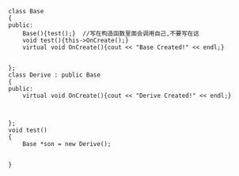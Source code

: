 	class Base
	{
	public:
		Base(){test();}  //写在构造函数里面会调用自己,不要写在这
		void test(){this->OnCreate();}
		virtual void OnCreate(){cout << "Base Created!" << endl;}


	};
	class Derive : public Base
	{
	public:
		virtual void OnCreate(){cout << "Derive Created!" << endl;}



	};
	void test()
	{
		Base *son = new Derive();


	}